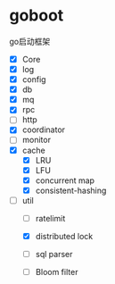 # goboot

go启动框架

- [x] Core
- [x] log
- [x] config
- [x] db
- [x] mq
- [x] rpc
- [ ] http
- [x] coordinator
- [ ] monitor
- [x] cache
  - [x] LRU
  - [x] LFU
  - [x] concurrent map
  - [x] consistent-hashing
- [ ] util
  - [ ] ratelimit
  - [x] distributed lock
  - [ ] sql parser
  - [ ] Bloom filter

